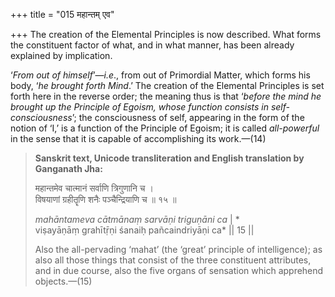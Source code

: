 +++
title = "015 महान्तम् एव"

+++
The creation of the Elemental Principles is now described. What forms
the constituent factor of what, and in what manner, has been already
explained by implication.

‘*From out of himself*’—*i.e*., from out of Primordial Matter, which
forms his body, ‘*he brought forth Mind*.’ The creation of the Elemental
Principles is set forth here in the reverse order; the meaning thus is
that ‘*before the mind he brought up the Principle of Egoism, whose
function consists in self-consciousness*’; the consciousness of self,
appearing in the form of the notion of ‘I,’ is a function of the
Principle of Egoism; it is called *all-powerful* in the sense that it is
capable of accomplishing its work.—(14)



> **Sanskrit text, Unicode transliteration and English translation by
> Ganganath Jha:**
>
> महान्तमेव चात्मानं सर्वाणि त्रिगुणानि च ।  
> विषयाणां ग्रहीतॄणि शनैः पञ्चैन्द्रियाणि च ॥ १५ ॥
>
> *mahāntameva cātmānaṃ sarvāṇi triguṇāni ca* \| *  
> viṣayāṇāṃ grahītṝṇi śanaiḥ pañcaindriyāṇi ca* \|\| 15 \|\|
>
> Also the all-pervading ‘mahat’ (the ‘great’ principle of
> intelligence); as also all those things that consist of the three
> constituent attributes, and in due course, also the five organs of
> sensation which apprehend objects.—(15)


